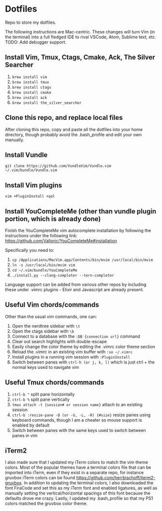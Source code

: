 # Dotfiles
Repo to store my dotfiles.

The following instructions are Mac-centric.  These changes will turn Vim (in the terminal) into a full fledged IDE to rival VSCode, Atom, Sublime text, etc.  TODO: Add debugger support.

## Install Vim, Tmux, Ctags, Cmake, Ack, The Silver Searcher
1. `brew install vim`
2. `brew install tmux`
3. `brew install ctags`
4. `brew install cmake`
5. `brew install ack`
6. `brew install the_silver_searcher`

## Clone this repo, and replace local files
After cloning this repo, copy and paste all the dotfiles into your home directory, though probably avoid the .bash_profile and edit your own manually.

## Install Vundle
`git clone https://github.com/VundleVim/Vundle.vim ~/.vim/bundle/Vundle.vim`

## Install Vim plugins
`vim +PluginInstall +qal`

## Install YouCompleteMe (other than vundle plugin portion, which is already done)
Finish the YouCompleteMe vim autocomplete installation by following the instructions under the following link:
https://github.com/Valloric/YouCompleteMe#installation

Specifically you need to:
1. `cp /Applications/MacVim.app/Contents/bin/mvim /usr/local/bin/mvim`
2. `ln -s /usr/local/bin/mvim vim`
3. `cd ~/.vim/bundle/YouCompleteMe`
4. `./install.py --clang-completer --tern-completer`

Language support can be added from various other repos by including these under .vimrc plugins - Elixir and Javascript are already present.

## Useful Vim chords/commands
Other than the usual vim commands, one can:
1. Open the nerdtree sidebar with `\t`
2. Open the ctags sidebar with `\b`
3. Connect to a database with the `:DB {connection url}` command
4. Clear out search highlights with double-escape
5. Easily change the color theme by editing the .vimrc color theme section
6. Reload the .vimrc in an existing vim buffer with `:so ~/.vimrc`
7. Install plugins in a running vim session with `:PluginInstall`
8. Switch between panes with `ctrl-h (or j, k, l)` which is just ctrl + the normal keys used to navigate vim

## Useful Tmux chords/commands
1. `ctrl-b "` split pane horizontally
2. `ctrl-b %` split pane vertically
3. `tmux attach -t {session# or session name}` attach to an existing session
4. `ctrl-b :resize-pane -D (or -U, -L, -R) {#size}` resize panes using keyboard commands, though I am a cheater so mouse support is enabled by default
5. Switch between panes with the same keys used to switch between panes in vim

## iTerm2
I also made sure that I updated my iTerm colors to match the vim theme colors.  Most of the popular themes have a terminal colors file that can be imported into iTerm, even if they exist in a separate repo, for instance gruvbox iTerm colors can be found https://github.com/herrbischoff/iterm2-gruvbox.  In addition to updating the terminal colors, I also downloaded the font FiraCode and set this as my iTerm font and enabled ligatures, as well as manually setting the vertical/horizontal spacings of this font because the defaults drove me crazy.  Lastly, I updated my .bash_profile so that my PS1 colors matched the gruvbox color theme.
